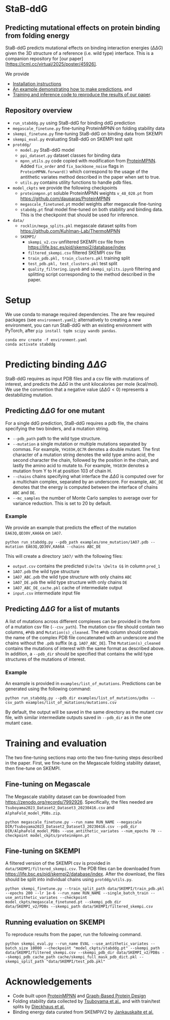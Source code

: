 # StaB-ddG
## Predicting mutational effects on protein binding from folding energy

StaB-ddG predicts mutational effects on binding interaction energies ($\Delta \Delta G$) given the 3D structure of a reference (i.e. wild type) interface.  This is a companion repository for [our paper][https://icml.cc/virtual/2025/poster/45926]. 

We provide
* [Installation instructions](#setup) 
* [An example demonstrating how to make predictions](#predicting-binding-ddg), and
* [Training and inference code to reproduce the results of our paper](#training-and-evaluation).


## Repository overview

* `run_stabddg.py` using StaB-ddG for binding ddG prediction
* `megascale_finetune.py` fine-tuning ProteinMPNN on folding stability data
* `skempi_finetune.py` fine-tuning StaB-ddG on binding data from SKEMPI
* `skempi_eval.py` evaluating StaB-ddG on SKEMPI test split
* `protddg/`
    * `model.py` StaB-ddG model
    * `ppi_dataset.py` dataset classes for binding data
    * `mpnn_utils.py` code copied with modification from [ProteinMPNN](https://github.com/dauparas/ProteinMPNN/training/model_utils.py). Added `fix_order` and `fix_backbone_noise` flags in `ProteinMPNN.forward()` which correspond to the usage of the antithetic variates method described in the paper when set to true.
    * `utils.py` contains utility functions to handle pdb files.
* `model_ckpts` we provide the following checkpoints
    * `proteinmpnn.pt` soluble ProteinMPNN weights `v_48_020.pt` from https://github.com/dauparas/ProteinMPNN
    * `megascale_finetuned.pt` model weights after megascale fine-tuning
    * `stabddg.pt` final model fine-tuned on both stability and binding data. This is the checkpoint that should be used for inference.
* `data/`
    * `rocklin/mega_splits.pkl` megascale dataset splits from https://github.com/Kuhlman-Lab/ThermoMPNN
    * `SKEMPI/`
        * `skempi_v2.csv` unfiltered SKEMPI csv file from https://life.bsc.es/pid/skempi2/database/index
        * `filtered_skempi.csv` filtered SKEMPI csv file
        * `train_pdb.pkl, train_clusters.pkl` training split
        * `test_pdb.pkl, test_clusters.pkl` test split
        * `quality_filtering.ipynb` and `skempi_splits.ipynb` filtering and splitting script corresponding to the method described in the paper.


# Setup
We use conda to manage required dependencies. The are few required packages (see `environment.yaml`); alternatively to creating a new environment, you can run StaB-ddG with an existing environment with PyTorch, after `pip install tqdm scipy wandb pandas`.
```
conda env create -f environment.yaml
conda activate stabddg
```
# Predicting binding $\Delta \Delta G$
StaB-ddG requires as input PDB files and a csv file with mutations of interest, and predicts the $\Delta \Delta G$ in the unit kilocalories per mole (kcal/mol). We use the convention that a negative value ($\Delta \Delta G < 0$) represents a destabilizing mutation.

## Predicting $\Delta \Delta G$ for one mutant
For a single ddG prediction, StaB-ddG requires a pdb file, the chains specifying the two binders, and a mutation string.
* `--pdb_path` path to the wild type structure.
* `--mutation` a single mutation or multiple mutations separated by commas. For example, `YH103H,QC7R` denotes a double mutant. The first character of a mutation string denotes the wild type amino acid, the second character the chain, followed by the position in the chain, and lastly the amino acid to mutate to. For example, `YH103H` denotes a mutation from Y to H at position 103 of chain H. 
* `--chains` chains specifying what interface the $\Delta \Delta G$ is computed over for a multichain complex, separated by an underscore. For example, `ABC_DE` denotes that the energy is computed between the interface of chains `ABC` and `DE`. 
* `--mc_samples` the number of Monte Carlo samples to average over for variance reduction. This is set to 20 by default.

### Example
We provide an example that predicts the effect of the mutation `EA63Q,QD30V,KA66A` on `1AO7`.
```
python run_stabddg.py --pdb_path examples/one_mutation/1AO7.pdb --mutation EA63Q,QD30V,KA66A --chains ABC_DE
```
This will create a directory `1AO7/` with the following files:
* `output.csv` contains the predicted `$\Delta \Delta G$` in column `pred_1`
* `1AO7.pdb` the wild type structure
* `1AO7_ABC.pdb` the wild type structure with only chains `ABC`
* `1AO7_DE.pdb` the wild type structure with only chains `DE`
* `1AO7_ABC_DE_cache.pkl` cache of intermediate output
* `input.csv` intermediate input file


## Predicting $\Delta \Delta G$ for a list of mutants
A list of mutations across different complexes can be provided in the form of a mutation csv file (`--csv_path`). The mutation csv file should contain two columns, `#Pdb` and `Mutation(s)_cleaned`. The `#Pdb` column should contain the name of the complex PDB file concatenated with an underscore and the chains without the `.pdb` suffix (e.g. `1AO7_ABC_DE`). The `Mutation(s)_cleaned` contains the mutations of interest with the same format as described above. In addition, a `--pdb_dir` should be specified that contains the wild type structures of the mutations of interest.
### Example
An example is provided in `examples/list_of_mutations`. Predictions can be generated using the following command:
```
python run_stabddg.py --pdb_dir examples/list_of_mutations/pdbs --csv_path examples/list_of_mutations/mutations.csv
```
By default, the output will be saved in the same directory as the mutant csv file, with similar intermediate outputs saved in `--pdb_dir` as in the one mutant case.

# Training and evaluation
The two fine-tuning sections map onto the two fine-tuning steps described in the paper. First, we fine-tune on the Megascale folding stability dataset, then fine-tune on SKEMPI.
## Fine-tuning on Megascale
The Megascale stability dataset can be downloaded from https://zenodo.org/records/7992926. Specifically, the files needed are `Tsuboyama2023_Dataset2_Dataset3_20230416.csv` and `AlphaFold_model_PDBs.zip`. 

```
python megascale_finetune.py --run_name RUN_NAME --megascale DIR/Tsuboyama2023_Dataset2_Dataset3_20230416.csv --pdb_dir DIR/AlphaFold_model_PDBs --use_antithetic_variates --num_epochs 70 --checkpoint model_ckpts/proteinmpnn.pt
```

## Fine-tuning on SKEMPI
A filtered version of the SKEMPI csv is provided in `data/SKEMPI/filtered_skempi.csv`. The PDB files can be downloaded from https://life.bsc.es/pid/skempi2/database/index. After the download, the files should be split into individual chains using `protddg/utils.py`. 
```
python skempi_finetune.py --train_split_path data/SKEMPI/train_pdb.pkl --epochs 200 --lr 1e-6 --run_name RUN_NAME --single_batch_train --use_antithetic_variates --checkpoint model_ckpts/megascale_finetuned.pt --skempi_pdb_dir data/SKEMPI_v2/PDBs --skempi_path data/SKEMPI/filtered_skempi.csv
```

## Running evaluation on SKEMPI
To reproduce results from the paper, run the following command.
```
python skempi_eval.py --run_name EVAL --use_antithetic_variates --batch_size 10000 --checkpoint "model_ckpts/stabddg.pt" --skempi_path data/SKEMPI/filtered_skempi.csv --skempi_pdb_dir data/SKEMPI_v2/PDBs --skempi_pdb_cache_path cache/skempi_full_mask_pdb_dict.pkl --skempi_split_path "data/SKEMPI/test_pdb.pkl"
```

# Acknowledgements
* Code built upon [ProteinMPNN](https://github.com/dauparas/ProteinMPNN/blob/main/protein_mpnn_utils.py) and [Graph-Based Protein Design](https://github.com/jingraham/neurips19-graph-protein-design)
* Folding stability data collected by [Tsuboyama et al.](https://www.nature.com/articles/s41586-023-06328-6), and with train/test splits by [Dieckhaus et al.](https://github.com/Kuhlman-Lab/ThermoMPNN)
* Binding energy data curated from SKEMPIV2 by [Jankauskaite et al.](https://academic.oup.com/bioinformatics/article/35/3/462/5055583)